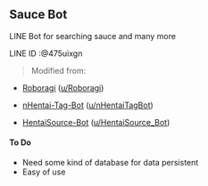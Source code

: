 ## Sauce Bot

LINE Bot for searching sauce and many more

LINE ID :@475uixgn

>Modified from:

- [Roboragi](https://github.com/Nihilate/Roboragi) ([u/Roboragi](https://reddit.com/user/Roboragi))

- [nHentai-Tag-Bot](https://github.com/TheVexedGerman/nHentai-Tag-Bot) ([u/nHentaiTagBot](https://reddit.com/user/nHentaiTagBot))

- [HentaiSource-Bot](https://github.com/TheVexedGerman/hsauce_bot) ([u/HentaiSource_Bot](https://www.reddit.com/user/HentaiSource_Bot))

#### To Do

- Need some kind of database for data persistent
- Easy of use